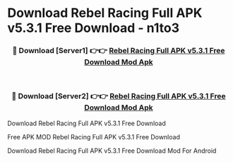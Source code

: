 # Download Rebel Racing Full APK v5.3.1 Free Download - n1to3



<div align="center">
<h3>🔴 Download [Server1] 👉👉 <a href="https://momento.my/?title=Rebel_Racing_Full_APK_v5.3.1_Free_Download">Rebel Racing Full APK v5.3.1 Free Download Mod Apk</a></h3><br>

<h3>🔴 Download [Server2] 👉👉 <a href="https://momento.my/?title=Rebel_Racing_Full_APK_v5.3.1_Free_Download">Rebel Racing Full APK v5.3.1 Free Download Mod Apk</a></h3>
</div>



Download Rebel Racing Full APK v5.3.1 Free Download 

Free APK MOD Rebel Racing Full APK v5.3.1 Free Download 

Download Rebel Racing Full APK v5.3.1 Free Download Mod For Android
